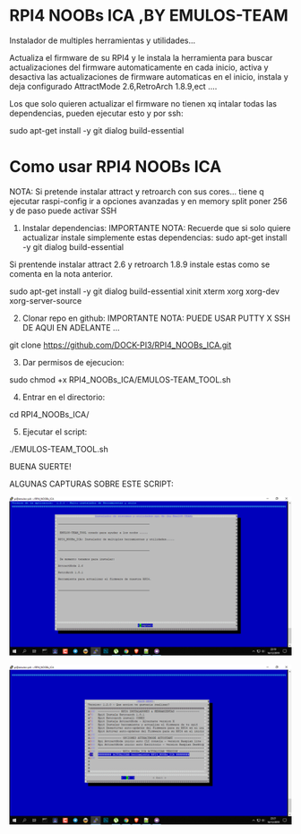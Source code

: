 # RPI4 NOOBs ICA ,BY EMULOS-TEAM
 Instalador de multiples herramientas y utilidades...

 Actualiza el firmware de su RPI4 y le instala la herramienta para 
 buscar actualizaciones del firmware automaticamente en cada inicio,
 activa y desactiva las actualizaciones de firmware automaticas en el inicio,
 instala y deja configurado AttractMode 2.6,RetroArch 1.8.9,ect ....
 
 Los que solo quieren actualizar el firmware no tienen xq intalar todas las dependencias, pueden ejecutar esto y por ssh:
 
 sudo apt-get install -y git dialog build-essential
 
 # Como usar RPI4 NOOBs ICA #
 
 NOTA: Si pretende instalar attract y retroarch con sus cores... tiene q ejecutar raspi-config ir a opciones avanzadas y en memory split poner 256 y de paso puede activar SSH
 
 
 1) Instalar dependencias: 
 IMPORTANTE NOTA: Recuerde que si solo quiere actualizar instale simplemente estas dependencias: sudo apt-get install -y git dialog build-essential
 
 Si prentende instalar attract 2.6 y retroarch 1.8.9 instale estas como se comenta en la nota anterior.
 
 sudo apt-get install -y git dialog build-essential xinit xterm xorg xorg-dev xorg-server-source
 
 2) Clonar repo en github:
 IMPORTANTE NOTA: PUEDE USAR PUTTY X SSH DE AQUI EN ADELANTE ...
 
 git clone https://github.com/DOCK-PI3/RPI4_NOOBs_ICA.git
 
 
 3) Dar permisos de ejecucion:
 
 sudo chmod +x RPI4_NOOBs_ICA/EMULOS-TEAM_TOOL.sh
 
 
 4) Entrar en el directorio:
 
 cd RPI4_NOOBs_ICA/
 
 
 5) Ejecutar el script:
 
 ./EMULOS-TEAM_TOOL.sh
 
 
BUENA SUERTE!

ALGUNAS CAPTURAS SOBRE ESTE SCRIPT:

![Test Image 2](https://github.com/DOCK-PI3/RPI4_NOOBs_ICA/blob/master/fotoinfo/Captura1.png)

![Test Image 3](https://github.com/DOCK-PI3/RPI4_NOOBs_ICA/blob/master/fotoinfo/Captura2.png)